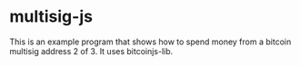 # multisig-js

This is an example program that shows how to spend money from a bitcoin multisig address 2 of 3.   It uses bitcoinjs-lib.

